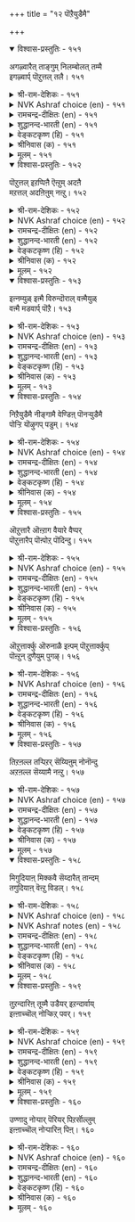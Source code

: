 +++
title = "१२ पॊऱैयुडैमै"

+++

<details open><summary>विश्वास-प्रस्तुतिः - १५१</summary>

अगऴ्वारैत् ताङ्गुम् निलम्बोलत् तम्मै  
इगऴ्वार्प् पॊऱुत्तल् तलै। १५१  
</details>

<details><summary>श्री-राम-देशिकः - १५१</summary>

धारणात् खनकस्यापि धरण्या इव निःसमा ।  
स्वापराधिषु या क्षान्तिः स धर्मः परमो नृणाम् ॥ १५१॥
</details>

<details><summary>NVK Ashraf choice (en) - १५१</summary>

०१५१  
To bear insults is best, like the earth  
Which bears and maintains its diggers.  
(P.S. Sundaram)  
</details>

<details><summary>रामचन्द्र-दीक्षितः (en) - १५१</summary>

151\. akaḻvārait tāṅkum nilam pōla, tammai  
ikaḻvārp poṟuttal talai.

151\. The earth sustains even those who dig into her. To bear with those who slander us is the crown of virtue.  
</details>

<details><summary>शुद्धानन्द-भारती (en) - १५१</summary>

1\. அகழ்வாரைத் தாங்கும் நிலம்போலத் தம்மை  
இகழ்வார்ப் பொறுத்தல் தலை  
As earth bears up with diggers too  
To bear revilers is prime virtue.         151  
</details>

<details><summary>वेङ्कटकृष्ण (हि) - १५१</summary>

151
क्षमा क्षमा कर ज्यों धरे, जो खोदेगा फोड़ ।  
निन्दक को करना क्षमा, है सुधर्म बेजोड़ ॥
</details>

<details><summary>श्रीनिवास (क) - १५१</summary>

151. तन्नन्नु अगॆयुववरन्नु ताळिकॊण्डिरुव नॆलदन्तॆये (भूमियन्तॆ) तम्मन्नु निन्दिसुववरन्नु ताळिकॊण्डिरुवुदे हिरिमॆ.

</details>

<details><summary>मूलम् - १५१</summary>

अगऴ्वारैत् ताङ्गुम् निलम्बोलत् तम्मै  
इगऴ्वार्प् पॊऱुत्तल् तलै। १५१  
</details>

<details open><summary>विश्वास-प्रस्तुतिः - १५२</summary>

पॊऱुत्तल् इऱप्पिऩै ऎऩ्ऱुम् अदऩै  
मऱत्तल् अदऩिऩुम् नऩ्ऱु। १५२  
</details>

<details><summary>श्री-राम-देशिकः - १५२</summary>

अपकारः परकृतः सोढव्यः सर्वदा नरैः ।  
विस्मर्ता त्वपकारणां ततो भुवि महीयते ॥ १५२॥
</details>

<details><summary>NVK Ashraf choice (en) - १५२</summary>

०१५२  
Forgive transgressions always,  
Better still forget them.  
(P.S. Sundaram)  
</details>

<details><summary>रामचन्द्र-दीक्षितः (en) - १५२</summary>

152\. poṟuttal, iṟappiṉai eṉṟum; ataṉai  
maṟattal ataṉiṉum naṉṟu.

152\. Put up always with one’s transgressions. Far greater than one’s forbearance is one’s oblivion of them.  
</details>

<details><summary>शुद्धानन्द-भारती (en) - १५२</summary>

2\. பொறுத்தல் இறப்பினை என்றும் அதனை  
மறத்தல் அதனினும் நன்று  
Forgive insults is a good habit  
Better it is to forget it.         152  
</details>

<details><summary>वेङ्कटकृष्ण (हि) - १५२</summary>

152
अच्छा है सब काल में, सहना अत्याचार ।  
फिर तो उसको भूलना, उससे श्रेष्ठ विचार ॥
</details>

<details><summary>श्रीनिवास (क) - १५२</summary>

152. कॆट्ट नडवळिकॆयन्नु नावु प्रतिभटिसलु साध्यविद्दरू अदन्नु ताळिकॊळ्ळबेकु; ताळिकॊळ्ळुवुदक्किन्त, मिगिलाद मनस्सिन नॆलॆयॆन्दरॆ, आ कॆट्ट नडवळिकॆयन्नु मनस्सिनिन्द पूर्तियागि तॊडॆदुहाकुवुदु.

</details>

<details><summary>मूलम् - १५२</summary>

पॊऱुत्तल् इऱप्पिऩै ऎऩ्ऱुम् अदऩै  
मऱत्तल् अदऩिऩुम् नऩ्ऱु। १५२  
</details>

<details open><summary>विश्वास-प्रस्तुतिः - १५३</summary>

इऩ्नम्युळ् इऩ्मै विरुन्दॊराल् वऩ्मैयुळ्  
वऩ्मै मडवार्प् पॊऱै। १५३  
</details>

<details><summary>श्री-राम-देशिकः - १५३</summary>

दरिद्रेषु दरिद्रः स्यात् भ्रष्टस्त्वतिथिपूजनात् ।  
मूढनिन्दा सहिष्णुस्तु समर्थेषूत्तमो भवेत् ॥ १५३॥
</details>

<details><summary>NVK Ashraf choice (en) - १५३</summary>

०१५३  
The want of wants is to be inhospitable,  
The might of might to suffer fools.  
(P.S. Sundaram)  
</details>

<details><summary>रामचन्द्र-दीक्षितः (en) - १५३</summary>

153\. iṉmaiyuḷ iṉmai viruntu orāl; vaṉmaiyuḷ  
vaṉmai maṭavārp poṟai.

153\. Poverty within poverty is denying hospitality to guests; grace within grace is bearing with the foolish.  
</details>

<details><summary>शुद्धानन्द-भारती (en) - १५३</summary>

3\. இன்மையுள் இன்மை விருந்தொரால் வன்மையுள்  
வன்மை மடவார்ப் பொறை  
Neglect the guest is dearth of dearth  
To bear with fools is strength of strength.         153  
</details>

<details><summary>वेङ्कटकृष्ण (हि) - १५३</summary>

153
दारिद में दारिद्रय है, अतिथि-निवारण-बान ।  
सहन मूर्ख की मूर्खता, बल में भी बल जान ॥
</details>

<details><summary>श्रीनिवास (क) - १५३</summary>

153. अतिथिगळन्नु सत्कारमाडदे कळिसुवुदु दारिद्र्यदॊळगॆ दारिद्र्य ऎनिसिकॊळ्ळुत्तदॆ; (अते रीति) अरिविल्लद मूर्खरन्नु ताळिकॊळ्ळुवुदु बल्लाळ्तनदल्लि बल्लाळ्तनवॆनिसिकॊळ्ळुवुदु.

</details>

<details><summary>मूलम् - १५३</summary>

इऩ्नम्युळ् इऩ्मै विरुन्दॊराल् वऩ्मैयुळ्  
वऩ्मै मडवार्प् पॊऱै। १५३  
</details>

<details open><summary>विश्वास-प्रस्तुतिः - १५४</summary>

निऱैयुडैमै नीङ्गामै वेण्डिऩ् पॊनऱ्युडैमै  
पोऱ्ऱि यॊऴुगप् पडुम्। १५४  
</details>

<details><summary>श्री-राम-देशिकः - १५४</summary>

आत्मनो गुणसम्पत्त्या विख्यातिं यश्चिकीर्षति ।  
तेन क्षमावता भाव्यमपराधिजनेष्वपि ॥ १५४॥
</details>

<details><summary>NVK Ashraf choice (en) - १५४</summary>

०१५४  
If you desire that greatness should never leave,  
Foster the conduct of forbearance.  
(W.H. Drew and J. Lazarus), (Satguru Subramuniyaswami)  
</details>

<details><summary>रामचन्द्र-दीक्षितः (en) - १५४</summary>

154\. niṟai uṭaimai nīṅkāmai vēṇṭiṉ, poṟai uṭaimai  
pōṟṟi oḻukappaṭum.

154\. If one wishes to maintain character one’s conduct must be marked by patience.  
</details>

<details><summary>शुद्धानन्द-भारती (en) - १५४</summary>

4\. நிறையுடமை நீங்காமை வேண்டின் பொறையுடைமை  
போற்றி ஒழுகப் படும்  
Practice of patient quality  
Retains intact integrity.         154  
</details>

<details><summary>वेङ्कटकृष्ण (हि) - १५४</summary>

154
अगर सर्व-गुण-पूर्णता, तुमको छोड़ न जाय ।  
क्षमा-भाव का आचरण, किया लगन से जाय ॥
</details>

<details><summary>श्रीनिवास (क) - १५४</summary>

154. सम्पन्नतॆय तन्निन्द अगलदन्तिरबेकादरॆ, ताळ्मॆयन्नु कापाडिकॊळ्ळबेकु. (सम्पन्नतॆयॆन्दरॆ गुण मत्तु सिरि ऎरडक्कू इल्ल अन्वयिसबहुदु)

</details>

<details><summary>मूलम् - १५४</summary>

निऱैयुडैमै नीङ्गामै वेण्डिऩ् पॊनऱ्युडैमै  
पोऱ्ऱि यॊऴुगप् पडुम्। १५४  
</details>

<details open><summary>विश्वास-प्रस्तुतिः - १५५</summary>

ऒऱुत्तारै ऒऩ्ऱाग वैयारे वैप्पर्  
पॊऱुत्तारैप् पॊऩ्पोऱ् पॊदिन्दु। १५५  
</details>

<details><summary>श्री-राम-देशिकः - १५५</summary>

शत्रूणामपकर्तारं सन्तो न बहुकुर्वते ।  
अरिष्वपि क्षमावन्तं स्वर्णवत् हृदि कुर्वते ॥ १५५॥
</details>

<details><summary>NVK Ashraf choice (en) - १५५</summary>

०१५५  
Avengers are despised as worthless,  
Forbearers are prized as gold.  
(P.S. Sundaram), (G.U. Pope)  
</details>

<details><summary>रामचन्द्र-दीक्षितः (en) - १५५</summary>

155\. oṟuttārai oṉṟāka vaiyārē; vaippar,  
poṟuttāraip poṉpōl potintu.

155\. The world takes no note of the avenger but it esteems the patient like gold.  
</details>

<details><summary>शुद्धानन्द-भारती (en) - १५५</summary>

5\. ஒறுத்தாரை ஒன்றாக வையாரே வைப்பர்  
பொறுத்தாரைப் பொன்போற் பொதிந்து  
Vengeance is not in esteem held  
Patience is praised as hidden gold.         155  
</details>

<details><summary>वेङ्कटकृष्ण (हि) - १५५</summary>

155
प्रतिकारी को जगत तो, माने नहीं पदार्थ ।  
क्षमशील को वह रखे, स्वर्ण समान पदार्थ ॥
</details>

<details><summary>श्रीनिवास (क) - १५५</summary>

155. नोवॆणिसिदवरन्नु लोक ऒन्दु व्यक्तियागि गणिसुवुदिल्ल; अदे ताळ्मॆयुळ्ळवरन्नु लोकवु बङ्गारदन्तॆ मनस्सिनॊळगिट्टुकॊण्डु गौरविसुत्तदॆ.

</details>

<details><summary>मूलम् - १५५</summary>

ऒऱुत्तारै ऒऩ्ऱाग वैयारे वैप्पर्  
पॊऱुत्तारैप् पॊऩ्पोऱ् पॊदिन्दु। १५५  
</details>

<details open><summary>विश्वास-प्रस्तुतिः - १५६</summary>

ऒऱुत्तार्क्कु ऒरुनाळै इऩ्पम् पॊऱुत्तार्क्कुप्  
पॊऩ्ऱुन् दुणैयुम् पुगऴ्। १५६  
</details>

<details><summary>श्री-राम-देशिकः - १५६</summary>

विरोधिष्वपकर्तृणां तिष्ठेदेकदिनं सुखम् ।  
परद्रोहसहिष्णूनं यावज्जीवं भवद्यशः ॥ १५६॥
</details>

<details><summary>NVK Ashraf choice (en) - १५६</summary>

०१५६  
Retaliation gives but a day's joy;  
Forbearance brings glory for all time.  
(C. Rajagopalachari)  
</details>

<details><summary>रामचन्द्र-दीक्षितः (en) - १५६</summary>

156\. oṟuttārkku oru nāḷai iṉpam; poṟuttārkkup  
poṉṟum tuṇaiyum pukaḻ.

156\. The delight of the avenger is for a day. The joy of the forbearing lasts till the end of the earth.  
</details>

<details><summary>शुद्धानन्द-भारती (en) - १५६</summary>

6\. ஒறுத்தார்க்கு ஒருநாளை இன்பம் பொறுத்தார்க்குப்  
பொன்றுந் துணையும் புகழ்  
Revenge accords but one day's joy  
Patience carries its praise for aye.         156  
</details>

<details><summary>वेङ्कटकृष्ण (हि) - १५६</summary>

156
प्रतिकारी का हो मज़ा, एक दिवस में अन्त ।  
क्षमाशीला को कीर्ति है, लोक-अंत पर्यन्त ॥
</details>

<details><summary>श्रीनिवास (क) - १५६</summary>

156. केडॆणिसिदवरिगॆ ऒन्दु दिनद सुख मात्र दॊरॆयुवुदु. आदरॆ अवरन्नु ताळ्मॆयिन्द क्षमिसुववरिगॆ, (लोकवु) अळियुववरॆगू कीर्ति लभिसुवुदु.

</details>

<details><summary>मूलम् - १५६</summary>

ऒऱुत्तार्क्कु ऒरुनाळै इऩ्पम् पॊऱुत्तार्क्कुप्  
पॊऩ्ऱुन् दुणैयुम् पुगऴ्। १५६  
</details>

<details open><summary>विश्वास-प्रस्तुतिः - १५७</summary>

तिऱऩल्ल तऱ्पिऱर् सॆय्यिऩुम् नोनॊन्दु  
अऱऩल्ल सॆय्यामै नऩ्ऱु। १५७  
</details>

<details><summary>श्री-राम-देशिकः - १५७</summary>

परैरनर्थात् विहितात् लब्ध्वापि मनसो व्यथाम् ।  
अधर्माचरणाञ्चित्त निरोधो हि प्रशस्यते ॥ १५७॥
</details>

<details><summary>NVK Ashraf choice (en) - १५७</summary>

०१५७  
Though unjustly afflicted by others, pity them  
And refrain from unrighteous response. *  
(Satguru Subramuniyaswami)  
</details>

<details><summary>रामचन्द्र-दीक्षितः (en) - १५७</summary>

157\. tiṟaṉ alla taṉ-piṟar ceyyiṉum, nō nontu,  
aṟaṉ alla ceyyāmai naṉṟu.

157\. Resist not a wrong however grievous but forgive out of pity other’s transgressions.  
</details>

<details><summary>शुद्धानन्द-भारती (en) - १५७</summary>

7\. திறனல்ல தற்பிறர் செய்யினும் நோநொந்து  
அறனல்ல செய்யாமை நன்று  
Though others cause you wanton pain  
Grieve not; from unjust harm refrain.         157  
</details>

<details><summary>वेङ्कटकृष्ण (हि) - १५७</summary>

157
यद्यपि कोई आपसे, करता अनुचित कर्म ।  
अच्छा उस पर कर दया, करना नहीं अधर्म ॥
</details>

<details><summary>श्रीनिवास (क) - १५७</summary>

157. बेरॆयुवरु तनगॆ कॆट्टद्दन्नु माडिदरू, अवरिगदरिन्दुण्टागुव केडन्नु नॆनॆदु मरुकपट्टु, अवरिगॆ अधर्मवॆणिसदिरुवुदे मेलनिसुत्तदॆ.

</details>

<details><summary>मूलम् - १५७</summary>

तिऱऩल्ल तऱ्पिऱर् सॆय्यिऩुम् नोनॊन्दु  
अऱऩल्ल सॆय्यामै नऩ्ऱु। १५७  
</details>

<details open><summary>विश्वास-प्रस्तुतिः - १५८</summary>

मिगुदियाऩ् मिक्कवै सॆय्दारैत् तान्दम्  
तगुदियाऩ् वॆऩ्ऱु विडल्। १५८  
</details>

<details><summary>श्री-राम-देशिकः - १५८</summary>

कुर्वतामात्मनो द्रोहं मनोऽहङ्कार करणात् ।  
अकृत्वैव प्रतीकारं जेतव्याः क्षमयैव ते ॥ १५८॥
</details>

<details><summary>NVK Ashraf choice (en) - १५८</summary>

०१५८  
Let a man conquer by his forbearance  
Those who wrong him with arrogance. *  
(Satguru Subramuniyaswami)  
</details>

<details><summary>NVK Ashraf notes (en) - १५८</summary>

१५८: Alternate translation but not close to original: "Conquer with forbearance the excess of insolence" - (P.S. Sundaram)
</details>

<details><summary>रामचन्द्र-दीक्षितः (en) - १५८</summary>

158\. mikutiyāṉ mikkavai ceytārait tām tam  
takutiyāṉ veṉṟuviṭal!.

158\. Conquer with forbearance one who has done you harm in one’s insolent pride.  
</details>

<details><summary>शुद्धानन्द-भारती (en) - १५८</summary>

8\. மிகுதியான் மிக்கவை செய்தாரைத் தாந்தம்  
தகுதியான் வென்று விடல்  
By noble forbearance vanquish  
The proud that have caused you anguish.         158  
</details>

<details><summary>वेङ्कटकृष्ण (हि) - १५८</summary>

158
अहंकार से ज़्यादती, यदि तेरे विपरीत ।  
करता कोई तो उसे, क्षमा-भाव से जीत ॥
</details>

<details><summary>श्रीनिवास (क) - १५८</summary>

158. सॊक्किनिन्द कॆट्टद्दन्नु माडिदवरिगॆ, तम्मल्लिरुव तक्क नडतॆयिन्द ताळिकॊण्डु अवरन्नु गॆल्लबेकु.

</details>

<details><summary>मूलम् - १५८</summary>

मिगुदियाऩ् मिक्कवै सॆय्दारैत् तान्दम्  
तगुदियाऩ् वॆऩ्ऱु विडल्। १५८  
</details>

<details open><summary>विश्वास-प्रस्तुतिः - १५९</summary>

तुऱन्दारिऩ् तूय्मै उडैयर् इऱन्दार्वाय्  
इऩ्ऩाच्चॊल् नोऱ्किऱ् पवर्। १५९  
</details>

<details><summary>श्री-राम-देशिकः - १५९</summary>

मर्यादां समतिक्रम्य निन्दकान् कठिनोक्तिभिः ।  
क्षमया ये सहन्तेऽत्र शुद्धास्ते मुनिभिः समाः ॥ १५९॥
</details>

<details><summary>NVK Ashraf choice (en) - १५९</summary>

०१५९  
More pure than ascetics are they  
Who bear the insult of transgressors. *  
( Shuddhananda Bharatiar)  
</details>

<details><summary>रामचन्द्र-दीक्षितः (en) - १५९</summary>

159\. tuṟantāriṉ tūymai uṭaiyar-iṟantārvāy  
iṉṉāc col nōṟkiṟpavar.

159\. Greater than an ascetic is one who endures the insolent words of the transgressor.  
</details>

<details><summary>शुद्धानन्द-भारती (en) - १५९</summary>

9\. துறந்தாரின் தூய்மை உடையர் இறந்தார்வாய்  
இன்னாச்சொல் நோற்கிற் பவர்  
More than ascetics they are pure  
Who bitter tongues meekly endure.         159  
</details>

<details><summary>वेङ्कटकृष्ण (हि) - १५९</summary>

159
संन्यासी से आधिक हैं, ऐसे गृही पवित्र ।  
सहन करें जो नीच के, कटुक वचन अपवित्र ॥
</details>

<details><summary>श्रीनिवास (क) - १५९</summary>

159. तॊरॆदवर (ऋषिगळ) हागॆ शुद्दियुळ्ळवरॆन्दरॆ, कॆट्टवर बायिन्द आडुव कॆडु नुडिगळन्नु ताळिकॊण्डु इरुववरु.

</details>

<details><summary>मूलम् - १५९</summary>

तुऱन्दारिऩ् तूय्मै उडैयर् इऱन्दार्वाय्  
इऩ्ऩाच्चॊल् नोऱ्किऱ् पवर्। १५९  
</details>

<details open><summary>विश्वास-प्रस्तुतिः - १६०</summary>

उण्णादु नोऱ्पार् पॆरियर् पिऱर्सॊल्लुम्  
इऩ्ऩाच्चॊल् नोऱ्पारिऩ् पिऩ्। १६०  
</details>

<details><summary>श्री-राम-देशिकः - १६०</summary>

महानेव स मन्तव्यः विनाऽन्नं यस्तपस्यति ।  
परनिन्दासहिष्णुस्तु ततोऽपि स्यान्महत्तरः ॥ १६०॥
</details>

<details><summary>NVK Ashraf choice (en) - १६०</summary>

०१६०  
Fasting and penance of the great  
Come next only to bearing insults of others.  
(P.S. Sundaram), (N.V.K. Ashraf)  
</details>

<details><summary>रामचन्द्र-दीक्षितः (en) - १६०</summary>

160\. uṇṇātu nōṟpār periyar-piṟar collum  
iṉṉāc col nōṟpāriṉ piṉ.

160\. Great are those who fast and do penance but greater than they are those who put up with insults.
</details>

<details><summary>शुद्धानन्द-भारती (en) - १६०</summary>

10\. உண்ணாது நோற்பார் பெரியர் பிறர்சொல்லும்  
இன்னாச்சொல் நோற்பாரின் பின்  
Who fast are great to do penance  
Greater are they who bear offence.         160  
</details>

<details><summary>वेङ्कटकृष्ण (हि) - १६०</summary>

160
अनशन हो जो तप करें, यद्यपि साधु महान ।  
पर-कटुवचन-सहिष्णु के, पीछे पावें स्थान ॥
</details>

<details><summary>श्रीनिवास (क) - १६०</summary>

160. उपवास व्रतगळन्नु आचरिसि ताळुववरु हिरियुरु; आदरॆ कॆट्टवराडुव कॆडु नुडिगळन्नु ताळिकॊळ्ळुववरिगिन्त ऎरडनॆयवरु अवरु.
</details>

<details><summary>मूलम् - १६०</summary>

उण्णादु नोऱ्पार् पॆरियर् पिऱर्सॊल्लुम्  
इऩ्ऩाच्चॊल् नोऱ्पारिऩ् पिऩ्। १६०  
</details>

